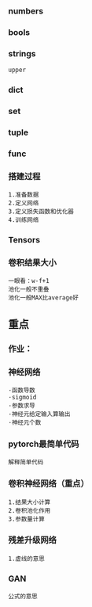 ### numbers
### bools
### strings
    upper
### dict
### set
### tuple
### func

### 搭建过程
    1.准备数据
    2.定义网络
    3.定义损失函数和优化器
    4.训练网络
### Tensors


### 卷积结果大小
    一眼看：w-f+1
    池化一般不重叠
    池化一般MAX比average好
    
## 重点
### 作业：
### 神经网络
    ·函数导数
    ·sigmoid
    ·参数求导
    ·神经元给定输入算输出
    ·神经元个数
### pytorch最简单代码
    解释简单代码
### 卷积神经网络（重点）
    1.结果大小计算
    2.卷积池化作用
    3.参数量计算
### 残差升级网络
    1.虚线的意思
### GAN
    公式的意思